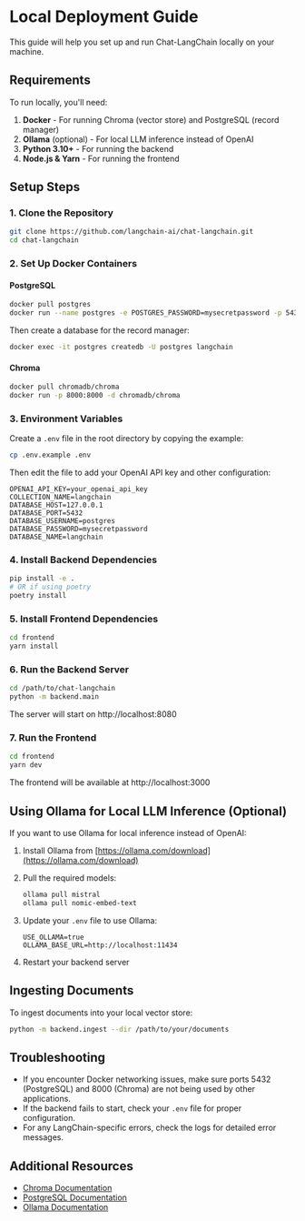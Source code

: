 # Local Deployment Guide

This guide will help you set up and run Chat-LangChain locally on your machine.

## Requirements

To run locally, you'll need:

1. **Docker** - For running Chroma (vector store) and PostgreSQL (record manager)
2. **Ollama** (optional) - For local LLM inference instead of OpenAI
3. **Python 3.10+** - For running the backend
4. **Node.js & Yarn** - For running the frontend

## Setup Steps

### 1. Clone the Repository

```bash
git clone https://github.com/langchain-ai/chat-langchain.git
cd chat-langchain
```

### 2. Set Up Docker Containers

#### PostgreSQL

```bash
docker pull postgres
docker run --name postgres -e POSTGRES_PASSWORD=mysecretpassword -p 5432:5432 -d postgres
```

Then create a database for the record manager:

```bash
docker exec -it postgres createdb -U postgres langchain
```

#### Chroma

```bash
docker pull chromadb/chroma
docker run -p 8000:8000 -d chromadb/chroma
```

### 3. Environment Variables

Create a `.env` file in the root directory by copying the example:

```bash
cp .env.example .env
```

Then edit the file to add your OpenAI API key and other configuration:

```
OPENAI_API_KEY=your_openai_api_key
COLLECTION_NAME=langchain
DATABASE_HOST=127.0.0.1
DATABASE_PORT=5432
DATABASE_USERNAME=postgres
DATABASE_PASSWORD=mysecretpassword
DATABASE_NAME=langchain
```

### 4. Install Backend Dependencies

```bash
pip install -e .
# OR if using poetry
poetry install
```

### 5. Install Frontend Dependencies

```bash
cd frontend
yarn install
```

### 6. Run the Backend Server

```bash
cd /path/to/chat-langchain
python -m backend.main
```

The server will start on http://localhost:8080

### 7. Run the Frontend

```bash
cd frontend
yarn dev
```

The frontend will be available at http://localhost:3000

## Using Ollama for Local LLM Inference (Optional)

If you want to use Ollama for local inference instead of OpenAI:

1. Install Ollama from [https://ollama.com/download](https://ollama.com/download)

2. Pull the required models:
   ```bash
   ollama pull mistral
   ollama pull nomic-embed-text
   ```

3. Update your `.env` file to use Ollama:
   ```
   USE_OLLAMA=true
   OLLAMA_BASE_URL=http://localhost:11434
   ```

4. Restart your backend server

## Ingesting Documents

To ingest documents into your local vector store:

```bash
python -m backend.ingest --dir /path/to/your/documents
```

## Troubleshooting

- If you encounter Docker networking issues, make sure ports 5432 (PostgreSQL) and 8000 (Chroma) are not being used by other applications.
- If the backend fails to start, check your `.env` file for proper configuration.
- For any LangChain-specific errors, check the logs for detailed error messages.

## Additional Resources

- [Chroma Documentation](https://docs.trychroma.com/)
- [PostgreSQL Documentation](https://www.postgresql.org/docs/)
- [Ollama Documentation](https://ollama.com/docs)